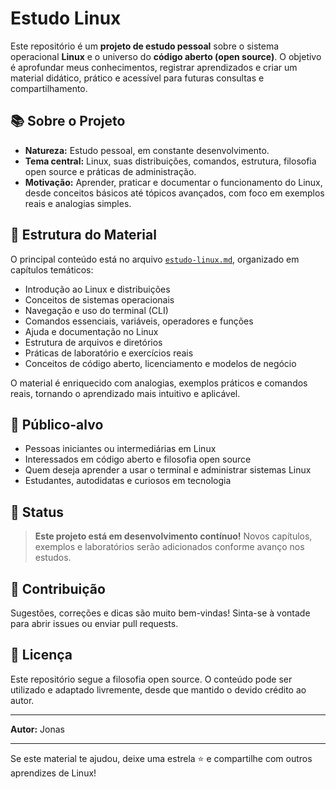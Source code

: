 # Estudo Linux

Este repositório é um **projeto de estudo pessoal** sobre o sistema operacional **Linux** e o universo do **código aberto (open source)**. O objetivo é aprofundar meus conhecimentos, registrar aprendizados e criar um material didático, prático e acessível para futuras consultas e compartilhamento.

## 📚 Sobre o Projeto

- **Natureza:** Estudo pessoal, em constante desenvolvimento.
- **Tema central:** Linux, suas distribuições, comandos, estrutura, filosofia open source e práticas de administração.
- **Motivação:** Aprender, praticar e documentar o funcionamento do Linux, desde conceitos básicos até tópicos avançados, com foco em exemplos reais e analogias simples.

## 📝 Estrutura do Material

O principal conteúdo está no arquivo [`estudo-linux.md`](estudo-linux.md), organizado em capítulos temáticos:

- Introdução ao Linux e distribuições
- Conceitos de sistemas operacionais
- Navegação e uso do terminal (CLI)
- Comandos essenciais, variáveis, operadores e funções
- Ajuda e documentação no Linux
- Estrutura de arquivos e diretórios
- Práticas de laboratório e exercícios reais
- Conceitos de código aberto, licenciamento e modelos de negócio

O material é enriquecido com analogias, exemplos práticos e comandos reais, tornando o aprendizado mais intuitivo e aplicável.

## 👤 Público-alvo

- Pessoas iniciantes ou intermediárias em Linux
- Interessados em código aberto e filosofia open source
- Quem deseja aprender a usar o terminal e administrar sistemas Linux
- Estudantes, autodidatas e curiosos em tecnologia

## 🚧 Status

> **Este projeto está em desenvolvimento contínuo!**
> Novos capítulos, exemplos e laboratórios serão adicionados conforme avanço nos estudos.

## 🤝 Contribuição

Sugestões, correções e dicas são muito bem-vindas! Sinta-se à vontade para abrir issues ou enviar pull requests.

## 📜 Licença

Este repositório segue a filosofia open source. O conteúdo pode ser utilizado e adaptado livremente, desde que mantido o devido crédito ao autor.

---

**Autor:** Jonas

---

Se este material te ajudou, deixe uma estrela ⭐ e compartilhe com outros aprendizes de Linux!
